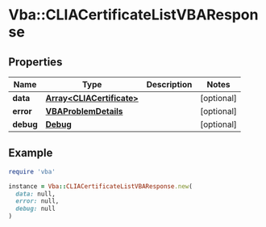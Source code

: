 # Vba::CLIACertificateListVBAResponse

## Properties

| Name | Type | Description | Notes |
| ---- | ---- | ----------- | ----- |
| **data** | [**Array&lt;CLIACertificate&gt;**](CLIACertificate.md) |  | [optional] |
| **error** | [**VBAProblemDetails**](VBAProblemDetails.md) |  | [optional] |
| **debug** | [**Debug**](Debug.md) |  | [optional] |

## Example

```ruby
require 'vba'

instance = Vba::CLIACertificateListVBAResponse.new(
  data: null,
  error: null,
  debug: null
)
```

